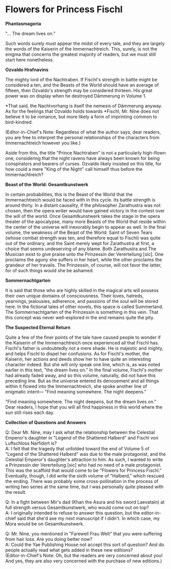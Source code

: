 # Flowers for Princess Fischl

**Phantasmagoria**

"... The dream lives on."

Such words surely must appear the midst of every tale, and they are largely the words of the Kaiserin of the
Immernachtreich. This, surely, is not the enigma that concerns the greatest majority of readers, but we must still start
here nonetheless.

**Ozvaldo Hrafnavins**

The mighty lord of the Nachtraben. If Fischl's strength in battle might be considered a ten, and the Beasts of the World
should have an average of fifteen, then Ozvaldo's strength may be considered thirteen. His great power was on display
when he destroyed Dämmerung in Volume 1.

*That said, the Nachtvorhang is itself the nemesis of Dämmerung anyway. As for the feelings that Ozvaldo holds towards
*Fischl, Mr. Nine does not believe it to be romance, but more likely a form of imprinting common to bird-kindred.

(Editor-in-Chief's Note: Regardless of what the author says, dear readers, you are free to interpret the personal
relationships of the characters from Immernachtreich however you like.)

Aside from this, the title "Prince Nachtraben" is not a particularly high-flown one, considering that the night ravens
have always been known for being conspirators and bearers of curses. Ozvaldo likely insisted on this title, for how
could a mere "King of the Night" call himself thus before the Immernachtreich?

**Beast of the World: Gesamtkunstwerk**

In certain probabilities, this is the Beast of the World that the Immernachtreich would be faced with in this cycle. Its
battle strength is around thirty. In a distant causality, if the philosopher Zarathustra was not chosen, then the opera
writer would have gained victory in the contest over the will of the world. Once Gesamtkunstwerk takes the stage in the
opera theater of the apocalypse, many more Beasts of the World that reside within the center of the universe will
inexorably begin to appear as well. In the final volume, the weakness of the Beast of the World: Saint of Seven Tears
(whose combat strength was ten, and therefore equal to Fischl) was quite out of the ordinary, and the Saint merely wept
for Zarathustra at first, a choice that seems undeserving of any blame. Both Zarathustra and The Musician exist to give
praise unto the Prinzessin der Vererteilung [sic]. One proclaims the agony she suffers in her heart, while the other
proclaims the grandeur of her travails. The Prinzessin, of course, will not favor the latter, for of such things would
she be ashamed.

**Sommernachtgarten**

It is said that those who are highly skilled in the magical arts will possess their own unique domains of consciousness.
Their loves, hatreds, yearnings, jealousies, adherence, and passions of the soul will be stored here. In the fictional
tales of other novels, this space is called Summerland. The Sommernachtgarten of the Prinzessin is something in this
vein. That this concept was never well-explored in the end remains quite the pity.

**The Suspected Eternal Return**

Quite a few of the finer points of the tale have caused people to wonder if the Kaiserin of the Immernachtreich once
experienced all that Fischl has. Fischl's father is undoubtedly not a mere shade. He is majestic and mighty, and helps
Fischl to dispel her confusions. As for Fischl's mother, the Kaiserin, her actions and deeds show her to have quite an
interesting character indeed. But she will only speak one line, which is, as was noted earlier in this text, "the dream
lives on." In the final volume, Fischl's mother had already faded away, and so this volume, naturally, did not have this
preceding line. But as the universe entered its denouement and all things within it flowed into the Immernachtreich, she
spoke another line of enigmatic intent— "Find meaning somewhere. The night deepens."

"Find meaning somewhere. The night deepens, but the dream lives on." Dear readers, I hope that you will all find
happiness in this world where the sun still rises each day.

**Collection of Questions and Answers**

Q: Dear Mr. Nine, may I ask what the relationship between the Celestial Emperor's daughter in "Legend of the Shattered
Halberd" and Fischl von Luftschloss Narfidort is?  
A: I felt that the tragedy that unfolded toward the end of Volume 5 of
"Legend of the Shattered Halberd" was due to the male protagonist, and the Celestial Emperor's daughter's attraction to
him. As such, I wanted to write a Prinzessin der Vererteilung [sic] who had no need of a male protagonist. This was the
scaffold that would come to be "Flowers for Princess Fischl." Eventually, though, I did write the sixth volume of
"Halberd," which rescued the ending. There was probably some cross-pollination in the process of writing two series at
the same time, but I was personally quite pleased with the result.

Q: In a fight between Mir's dad (Khan the Asura and his sword Laevatain) at full strength versus Gesamtkunstwerk, who
would come out on top?  
A: I originally intended to refuse to answer this question, but the editor-in-chief said that
she'd axe my next manuscript if I didn't. In which case, my Mora would be on Gesamtkunstwerk.

Q: Mr. Nine, you mentioned in "Farewell Frau Welt" that you were suffering from hair loss. Are you doing better now?  
A: Could the Yae Publishing House not accept this sort of question? And do people actually read what gets added in these
new editions?  
(Editor-in-Chief's Note: Oh, but the readers are very concerned about you! And yes, they are also very
concerned with the purchase of new editions.)
